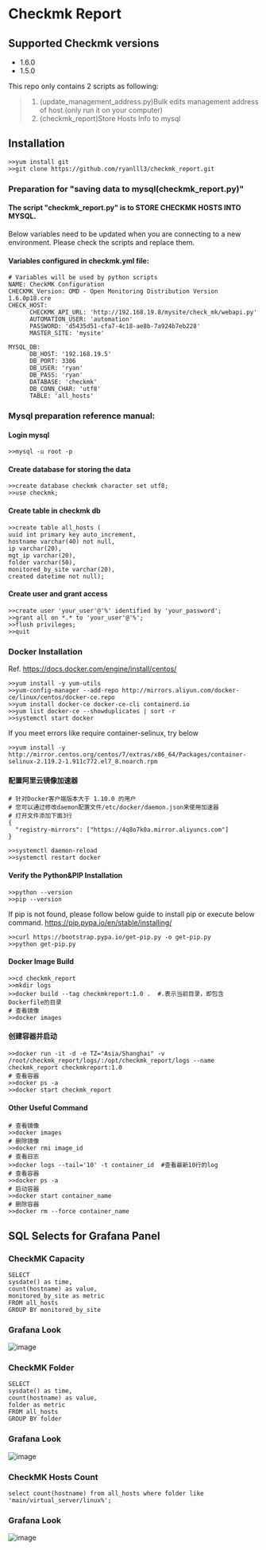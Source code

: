 # Checkmk Report
## Supported Checkmk versions
- 1.6.0
- 1.5.0

This repo only contains 2 scripts as following:
> 1. (update_management_address.py)Bulk edits management address of host.(only run it on your computer)
> 2. (checkmk_report)Store Hosts Info to mysql


## Installation

```
>>yum install git
>>git clone https://github.com/ryanlll3/checkmk_report.git
```
### Preparation for "saving data to mysql(checkmk_report.py)"

#### The script "checkmk_report.py" is to STORE CHECKMK HOSTS INTO MYSQL.
Below variables need to be updated when you are connecting to a new environment. Please check the scripts and replace them.

#### Variables configured in checkmk.yml file:
```
# Variables will be used by python scripts
NAME: CheckMK Configuration
CHECKMK_Version: OMD - Open Monitoring Distribution Version 1.6.0p18.cre
CHECK_HOST:
      CHECKMK_API_URL: 'http://192.168.19.8/mysite/check_mk/webapi.py'
      AUTOMATION_USER: 'automation'
      PASSWORD: 'd5435d51-cfa7-4c18-ae8b-7a924b7eb228'
      MASTER_SITE: 'mysite'

MYSQL_DB:
      DB_HOST: '192.168.19.5'
      DB_PORT: 3306
      DB_USER: 'ryan'
      DB_PASS: 'ryan'
      DATABASE: 'checkmk'
      DB_CONN_CHAR: 'utf8'
      TABLE: 'all_hosts'
```

### Mysql preparation reference manual:
#### Login mysql
```
>>mysql -u root -p
```

#### Create database for storing the data
```
>>create database checkmk character set utf8;
>>use checkmk;
```

#### Create table in checkmk db

```
>>create table all_hosts (
uuid int primary key auto_increment,
hostname varchar(40) not null,
ip varchar(20),
mgt_ip varchar(20),
folder varchar(50),
monitored_by_site varchar(20),
created datetime not null);
```

#### Create user and grant access
```
>>create user 'your_user'@'%' identified by 'your_password';
>>grant all on *.* to 'your_user'@'%';
>>flush privileges;
>>quit
```
### Docker Installation
Ref.
https://docs.docker.com/engine/install/centos/

```
>>yum install -y yum-utils
>>yum-config-manager --add-repo http://mirrors.aliyun.com/docker-ce/linux/centos/docker-ce.repo
>>yum install docker-ce docker-ce-cli containerd.io
>>yum list docker-ce --showduplicates | sort -r
>>systemctl start docker
```
If you meet errors like require container-selinux, try below
```
>>yum install -y http://mirror.centos.org/centos/7/extras/x86_64/Packages/container-selinux-2.119.2-1.911c772.el7_8.noarch.rpm
```
#### 配置阿里云镜像加速器
```
# 针对Docker客户端版本大于 1.10.0 的用户
# 您可以通过修改daemon配置文件/etc/docker/daemon.json来使用加速器
# 打开文件添加下面3行
{
  "registry-mirrors": ["https://4q8o7k0a.mirror.aliyuncs.com"]
}

>>systemctl daemon-reload
>>systemctl restart docker
```
#### Verify the Python&PIP Installation
```
>>python --version
>>pip --version
```
If pip is not found, please follow below guide to install pip or execute below command.
https://pip.pypa.io/en/stable/installing/
```
>>curl https://bootstrap.pypa.io/get-pip.py -o get-pip.py
>>python get-pip.py
```
#### Docker Image Build
```
>>cd checkmk_report
>>mkdir logs
>>docker build --tag checkmkreport:1.0 .  #.表示当前目录，即包含Dockerfile的目录
# 查看镜像
>>docker images
```
#### 创建容器并启动
```
>>docker run -it -d -e TZ="Asia/Shanghai" -v /root/checkmk_report/logs/:/opt/checkmk_report/logs --name checkmk_report checkmkreport:1.0
# 查看容器
>>docker ps -a
>>docker start checkmk_report
```
#### Other Useful Command
```
# 查看镜像
>>docker images
# 删除镜像
>>docker rmi image_id
# 查看日志
>>docker logs --tail='10' -t container_id  #查看最新10行的log
# 查看容器
>>docker ps -a
# 启动容器
>>docker start container_name
# 删除容器
>>docker rm --force container_name
```

## SQL Selects for Grafana Panel

### CheckMK Capacity
```
SELECT
sysdate() as time,
count(hostname) as value,
monitored_by_site as metric
FROM all_hosts
GROUP BY monitored_by_site
```
### Grafana Look
![image](https://github.com/ryanlll3/checkmk_report/blob/master/pictures/CheckMK_Sites_Capacity.jpg)


### CheckMK Folder
```
SELECT
sysdate() as time,
count(hostname) as value,
folder as metric
FROM all_hosts
GROUP BY folder
```
### Grafana Look
![image](https://github.com/ryanlll3/checkmk_report/blob/master/pictures/Grafana_dashboard_Look.jpg)

### CheckMK Hosts Count

```
select count(hostname) from all_hosts where folder like 'main/virtual_server/linux%';
```
### Grafana Look
![image](https://github.com/ryanlll3/checkmk_report/blob/master/pictures/Hosts_Info_Grafana.jpg)
